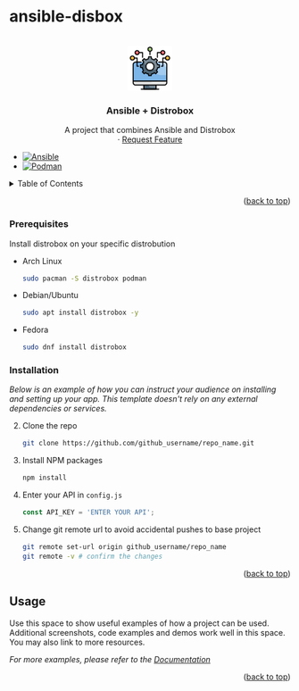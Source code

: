 # ansible-disbox


<!-- PROJECT LOGO -->
<br />
<div align="center">
  <a href="https://github.com/othneildrew/Best-README-Template">
    <img src="images/system-integration.png" alt="Logo" width="80" height="80">
  </a>

  <h3 align="center">Ansible + Distrobox</h3>

  <p align="center">
    A project that combines Ansible and Distrobox
    <br />
    ·
    <a href="https://github.com/othneildrew/Best-README-Template/issues/new?labels=enhancement&template=feature-request---.md">Request Feature</a>
  </p>
</div>

* [![Ansible][Ansible]][Ansible-url]
* [![Podman][Podman]][Podman-url]


<!-- TABLE OF CONTENTS -->
<details>
  <summary>Table of Contents</summary>
  <ol>
    <li>
      <a href="#about-the-project">About The Project</a>
      <ul>
        <li><a href="#built-with">Built With</a></li>
      </ul>
    </li>
    <li>
      <a href="#getting-started">Getting Started</a>
      <ul>
        <li><a href="#prerequisites">Prerequisites</a></li>
        <li><a href="#installation">Installation</a></li>
      </ul>
    </li>
    <li><a href="#usage">Usage</a></li>
  </ol>
</details>


<p align="right">(<a href="#readme-top">back to top</a>)</p>

### Prerequisites

Install distrobox on your specific distrobution 
* Arch Linux
  
  ```sh
  sudo pacman -S distrobox podman
  ```
* Debian/Ubuntu
  
  ```sh
  sudo apt install distrobox -y
  ```
* Fedora
  
  ```sh
  sudo dnf install distrobox
  ```

### Installation

_Below is an example of how you can instruct your audience on installing and setting up your app. This template doesn't rely on any external dependencies or services._

2. Clone the repo
   ```sh
   git clone https://github.com/github_username/repo_name.git
   ```
3. Install NPM packages
   ```sh
   npm install
   ```
4. Enter your API in `config.js`
   ```js
   const API_KEY = 'ENTER YOUR API';
   ```
5. Change git remote url to avoid accidental pushes to base project
   ```sh
   git remote set-url origin github_username/repo_name
   git remote -v # confirm the changes
   ```

<p align="right">(<a href="#readme-top">back to top</a>)</p>



<!-- USAGE EXAMPLES -->
## Usage

Use this space to show useful examples of how a project can be used. Additional screenshots, code examples and demos work well in this space. You may also link to more resources.

_For more examples, please refer to the [Documentation](https://example.com)_

<p align="right">(<a href="#readme-top">back to top</a>)</p>

<!-- MARKDOWN LINKS & IMAGES -->
[Ansible]: https://img.shields.io/badge/ansible-000000?style=for-the-badge&logo=ansible&logoColor=white
[Ansible-url]: https://ansible.com/
[Podman]: https://img.shields.io/badge/podman-892CA0?style=for-the-badge&logo=podman&logoColor=white
[Podman-url]: https://ansible.com/
